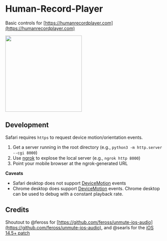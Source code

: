 # Human-Record-Player
Basic controls for [https://humanrecordplayer.com](https://humanrecordplayer.com)

<img src="https://user-images.githubusercontent.com/627794/174522134-c2590c91-1e3c-49a3-b096-6281874a0035.PNG" width="240">

## Development

Safari requires `https` to request device motion/orientation events.

1. Get a server running in the root directory (e.g., `python3 -m http.server --cgi 8000`)
2. Use [ngrok](https://ngrok.com) to explose the local server (e.g., `ngrok http 8000`)
3. Point your mobile browser at the ngrok-generated URL

**Caveats**

* Safari desktop does not support [DeviceMotion](https://developer.mozilla.org/en-US/docs/Web/API/Window/devicemotion_event) events
* Chrome desktop does support [DeviceMotion](https://developer.mozilla.org/en-US/docs/Web/API/Window/devicemotion_event) events. Chrome desktop can be used to debug with a constant playback rate.

## Credits
Shoutout to @feross for [https://github.com/feross/unmute-ios-audio](https://github.com/feross/unmute-ios-audio), and @searls for the [iOS 14.5+ patch](https://github.com/searls/unmute-ios-audio/commit/8fc05cdb0d0f63167e0d6047ed1932555b3c9491)
